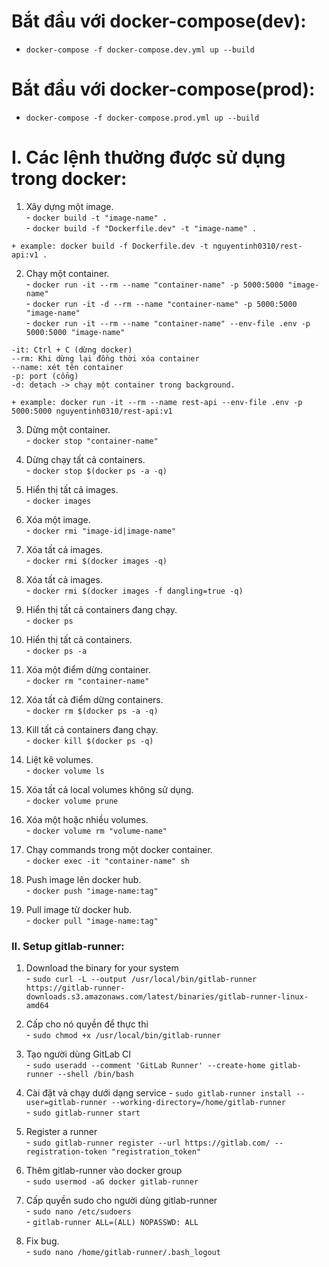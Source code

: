# Bắt đầu với docker-compose(dev):
- `docker-compose -f docker-compose.dev.yml up --build`
# Bắt đầu với docker-compose(prod):
- `docker-compose -f docker-compose.prod.yml up --build`


# I. Các lệnh thường được sử dụng trong docker:
  1. Xây dựng một image.    
    - `docker build -t "image-name" .`     
    - `docker build -f "Dockerfile.dev" -t "image-name" .`

    + example: docker build -f Dockerfile.dev -t nguyentinh0310/rest-api:v1 .       

  2. Chạy một container.      
    - `docker run -it --rm --name "container-name" -p 5000:5000 "image-name"`     
    - `docker run -it -d --rm --name "container-name" -p 5000:5000 "image-name"`   
    - `docker run -it --rm --name "container-name" --env-file .env -p 5000:5000 "image-name"`

    -it: Ctrl + C (dừng docker)
    --rm: Khi dừng lại đồng thời xóa container
    --name: xét tên container
    -p: port (cổng)
    -d: detach -> chạy một container trong background.     

    + example: docker run -it --rm --name rest-api --env-file .env -p 5000:5000 nguyentinh0310/rest-api:v1

  3. Dừng một container.      
    - `docker stop "container-name"`       

  4. Dừng chạy tất cả containers.      
    - `docker stop $(docker ps -a -q)`      

  5. Hiển thị tất cả images.  
    - `docker images`     

  6. Xóa một image.  
    - `docker rmi "image-id|image-name"`  

  7. Xóa tất cả images.  
    - `docker rmi $(docker images -q)`  

  8. Xóa tất cả <none> images.  
    - `docker rmi $(docker images -f dangling=true -q)` 

  9. Hiển thị tất cả containers đang chạy.         
    - `docker ps`  

  10. Hiển thị tất cả containers.         
    - `docker ps -a`  

  11. Xóa một điểm dừng container.         
    - `docker rm "container-name"`  

  12. Xóa tất cả điểm dừng containers.         
    - `docker rm $(docker ps -a -q)`  

  13. Kill tất cả containers đang chạy.         
    - `docker kill $(docker ps -q)`  

  14. Liệt kê volumes.         
    - `docker volume ls`

  15. Xóa tất cả local volumes không sử dụng.         
    - `docker volume prune`

  16. Xóa một hoặc nhiều volumes.         
    - `docker volume rm "volume-name"`

  17. Chạy commands trong một docker container.         
    - `docker exec -it "container-name" sh`

  18. Push image lên docker hub.         
    - `docker push "image-name:tag"`

  19. Pull image từ docker hub.         
    - `docker pull "image-name:tag"`


### II. Setup gitlab-runner:  
  1. Download the binary for your system   
    - `sudo curl -L --output /usr/local/bin/gitlab-runner https://gitlab-runner-downloads.s3.amazonaws.com/latest/binaries/gitlab-runner-linux-amd64`  

  2. Cấp cho nó quyền để thực thi       
    - `sudo chmod +x /usr/local/bin/gitlab-runner`        
             
  3. Tạo người dùng GitLab CI  
    - `sudo useradd --comment 'GitLab Runner' --create-home gitlab-runner --shell /bin/bash`      

  4. Cài đặt và chạy dưới dạng service
    - `sudo gitlab-runner install --user=gitlab-runner --working-directory=/home/gitlab-runner`          
    - `sudo gitlab-runner start`          

  5. Register a runner   
    - `sudo gitlab-runner register --url https://gitlab.com/ --registration-token "registration_token"`  

  6. Thêm gitlab-runner vào docker group       
    - `sudo usermod -aG docker gitlab-runner`     
  
  7. Cấp quyền sudo cho người dùng gitlab-runner              
    - `sudo nano /etc/sudoers`        
    - `gitlab-runner ALL=(ALL) NOPASSWD: ALL`      

  8. Fix bug.             
    - `sudo nano /home/gitlab-runner/.bash_logout`        
